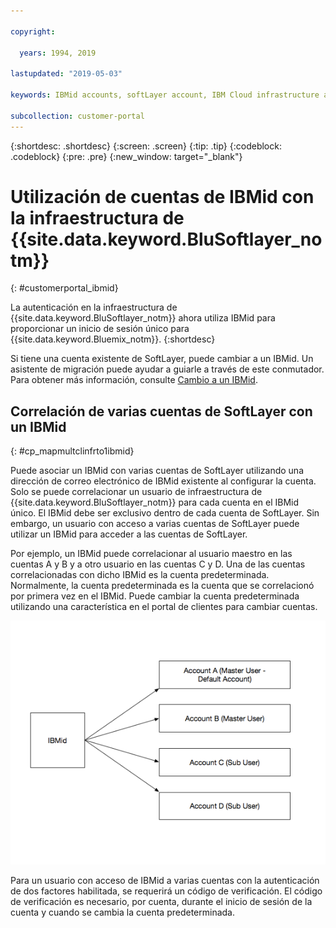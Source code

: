 ```yaml
---

copyright:

  years: 1994, 2019

lastupdated: "2019-05-03"

keywords: IBMid accounts, softLayer account, IBM Cloud infrastructure authentication

subcollection: customer-portal
---
```


{:shortdesc: .shortdesc}
{:screen: .screen}
{:tip: .tip}
{:codeblock: .codeblock}
{:pre: .pre}
{:new_window: target="_blank"}

# Utilización de cuentas de IBMid con la infraestructura de {{site.data.keyword.BluSoftlayer_notm}}
{: #customerportal_ibmid}

La autenticación en la infraestructura de {{site.data.keyword.BluSoftlayer_notm}} ahora utiliza IBMid para proporcionar un inicio de sesión único para {{site.data.keyword.Bluemix_notm}}.
{:shortdesc}

Si tiene una cuenta existente de SoftLayer, puede cambiar a un IBMid. Un asistente de migración puede ayudar a guiarle a través de este conmutador. Para obtener más información, consulte [Cambio a un IBMid](/docs/account?topic=account-unifyingaccounts#switchtoIBMid).

## Correlación de varias cuentas de SoftLayer con un IBMid
{: #cp_mapmultclinfrto1ibmid}

Puede asociar un IBMid con varias cuentas de SoftLayer utilizando una dirección de correo electrónico de IBMid existente al configurar la cuenta. Solo se puede correlacionar un usuario de infraestructura de {{site.data.keyword.BluSoftlayer_notm}} para cada cuenta en el IBMid único. El IBMid debe ser exclusivo dentro de cada cuenta de SoftLayer. Sin embargo, un usuario con acceso a varias cuentas de SoftLayer puede utilizar un IBMid para acceder a las cuentas de SoftLayer.

Por ejemplo, un IBMid puede correlacionar al usuario maestro en las cuentas A y B y a otro usuario en las cuentas C y D. Una de las cuentas correlacionadas con dicho IBMid es la cuenta predeterminada. Normalmente, la cuenta predeterminada es la cuenta que se correlacionó por primera vez en el IBMid. Puede cambiar la cuenta predeterminada utilizando una característica en el portal de clientes para cambiar cuentas.

![Varias cuentas de SoftLayer con un IBMid](images/ibmid-image.png)

Para un usuario con acceso de IBMid a varias cuentas con la autenticación de dos factores habilitada, se requerirá un código de verificación. El código de verificación es necesario, por cuenta, durante el inicio de sesión de la cuenta y cuando se cambia la cuenta predeterminada.
